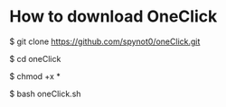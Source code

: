 # How to download OneClick
$ git clone https://github.com/spynot0/oneClick.git

$ cd oneClick

$ chmod +x *

$ bash oneClick.sh
